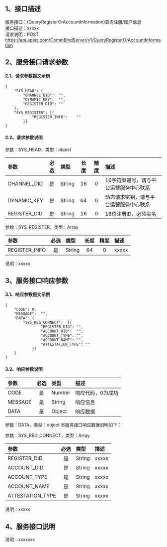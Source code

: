## 1、接口描述  
服务接口：(QueryRegisterOrAccountInformation)查询注册/账户信息  
接口描述：xxxxx  
请求说明：POST https://api.epeis.com/CommBindServer/v1/QueryRegisterOrAccountInformation  
  
## 2、服务接口请求参数  
#### 2.1、请求参数报文示例  
~~~  
{
	"SYS_HEAD":	{
		"CHANNEL_DID":	"",
		"DYNAMIC_KEY":	"",
		"REGISTER_DID":	""
	},
	"SYS_REGISTER":	[{
			"REGISTER_INFO":	""
		}]
}  
~~~  
#### 2.2、请求参数说明  
参数：SYS_HEAD，类型：object  
  
| 参数 | 必选 | 类型 | 长度 | 精度 | 描述 |  
| :----------------- | :----: | :-------- | :----: | :----: | :---------------- |  
| CHANNEL_DID | 是 | String | 16 | 0 | 16字符渠道号，请与平台运营服务中心联系 |  
| DYNAMIC_KEY | 是 | String | 64 | 0 | 动态请求密钥，请与平台运营服务中心联系 |  
| REGISTER_DID      |  是  | String   | 16 | 0 | 16位注册ID，必须实名 |  
  
参数：SYS_REGISTER，类型：Array  
  
| 参数              | 必选 | 类型     | 长度 | 精度 | 描述             |  
| :----------------- | :----: | :-------- | :----: | :----: | :---------------- |  
| REGISTER_INFO |  是  | String   | 64 | 0 | xxxxx |  
  
说明：xxxxx  
  
## 3、服务接口响应参数  
#### 3.1、响应参数报文示例  
~~~  
{
	"CODE":	0,
	"MESSAGE":	"",
	"DATA":	{
		"SYS_REG_CONNECT":	[{
				"REGISTER_DID":	"",
				"ACCOUNT_DID":	"",
				"ACCOUNT_TYPE":	"",
				"ACCOUNT_NAME":	"",
				"ATTESTATION_TYPE":	""
			}]
	}
}  
~~~  
#### 3.2、响应参数说明  
  
| 参数              | 必选 | 类型     | 描述             |  
| :----------------- | :----: | :-------- | :---------------- |  
| CODE | 是 | Number | 响应代码，0为成功 |  
| MESSAGE | 是 | String | 响应信息 |  
| DATA | 是 | Object | 响应数据 |  
  
参数：DATA，类型：object 本服务接口响应数据说明如下：  
  
参数：SYS_REG_CONNECT，类型：Array  
  

| 参数              | 必选 | 类型     | 描述             |  
| :----------------- | :----: | :-------- | :---------------- |  
| REGISTER_DID |  是  | String   | xxxxx |  
| ACCOUNT_DID |  是  | String   | xxxxx |  
| ACCOUNT_TYPE |  是  | String   | xxxxx |  
| ACCOUNT_NAME |  是  | String   | xxxxx |  
| ATTESTATION_TYPE |  是  | String   | xxxxx |  
  
说明：xxxxx  
## 4、服务接口说明  
说明：xxxxxxx  
